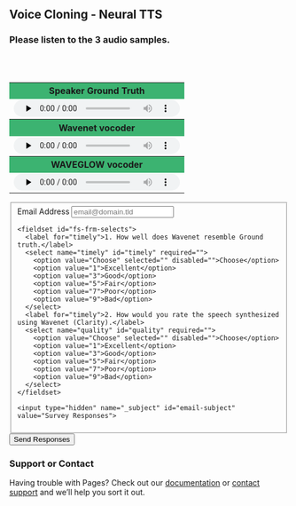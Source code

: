 ## Voice Cloning - Neural TTS

### Please listen to the 3 audio samples. 

<table border="0" width="20%" style="font-size:16px">
  <tbody>
  <tr><th bgcolor="#3cb371" style="white-space:nowrap;height:30px;min-width: 240px">
    Speaker Ground Truth</th></tr>
    
  <tr>
  <td>
  <audio controls="" preload="none" style="height:30px">
<source src="https://sachp1.github.io/speaker2/will_smith_orig.mp3" type="audio/mpeg">audio not supported</audio>
    </td></tr><br><br>
    <tr>
    <th bgcolor="#3cb371" style="white-space:nowrap;height:30px;min-width: 240px">
      Wavenet vocoder</th></tr>
  <tr>
  <td>
  <audio controls="" preload="none" style="height:30px">
<source src="https://sachp1.github.io/speaker2/will_smith.mp3" type="audio/mpeg">audio not supported</audio>
    </td></tr>
  
  <tr>
    <th bgcolor="#3cb371" style="white-space:nowrap;height:30px;min-width: 240px">
  WAVEGLOW vocoder</th></tr>
 
  <tr>
  <td>
  <audio controls="" preload="none" style="height:30px">
 <source src="https://sachp1.github.io/speaker1/steve_jobs.mp3" type="audio/mpeg">audio not supported</audio>
</td></tr>
 </tbody>
 </table>

<form id="fs-frm" name="survey-form-test" accept-charset="utf-8" action="https://formspree.io/sachinprakash.itis@gmail.com" method="post">
  <fieldset id="fs-frm-inputs">
    <label for="email-address">Email Address</label>
    <input type="email" name="_replyto" id="email-address" placeholder="email@domain.tld" required="">
      
    <fieldset id="fs-frm-selects">
      <label for="timely">1. How well does Wavenet resemble Ground truth.</label>
      <select name="timely" id="timely" required="">
        <option value="Choose" selected="" disabled="">Choose</option>
        <option value="1">Excellent</option>
        <option value="3">Good</option>
        <option value="5">Fair</option>
        <option value="7">Poor</option>
        <option value="9">Bad</option>
      </select>
      <label for="timely">2. How would you rate the speech synthesized using Wavenet (Clarity).</label>
      <select name="quality" id="quality" required="">
        <option value="Choose" selected="" disabled="">Choose</option>
        <option value="1">Excellent</option>
        <option value="3">Good</option>
        <option value="5">Fair</option>
        <option value="7">Poor</option>
        <option value="9">Bad</option>
      </select>
    </fieldset>
    
    <input type="hidden" name="_subject" id="email-subject" value="Survey Responses">
  </fieldset>
  <input type="submit" value="Send Responses">
</form>

### Support or Contact
Having trouble with Pages? Check out our [documentation](https://help.github.com/categories/github-pages-basics/) or [contact support](https://github.com/contact) and we’ll help you sort it out.
  

